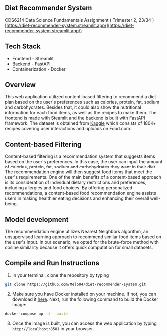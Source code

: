 ## __Diet Recommender System__
CDS6214 Data Science Fundamentals Assignment ( Trimester 2, 23/34 )
[https://diet-recommender-system.streamlit.app/](https://diet-recommender-system.streamlit.app/)

## __Tech Stack__
- Frontend - Streamlit
- Backend - FastAPI
- Containerization - Docker

## __Overview__
This web application utilized content-based filtering to recommend a diet plan based on the user's preferences such as calories, protein, fat, sodium and carbohydrates. Besides that, it could also show the nutritional information for each food items, as well as the recipes to make them. The frontend is made with Steamlit and the backend is built with FastAPI framework. The dataset is obtained from [Kaggle](https://www.kaggle.com/datasets/shuyangli94/food-com-recipes-and-user-interactions?select=RAW_recipes.csv) which consists of 180K+ recipes covering user interactions and uploads on Food.com.

## __Content-based Filtering__
Content-based filtering is a recommendation system that suggests items based on the user's preferences. In this case, the user can input the amount of calories, protein, fat, sodium and carbohydrates they want in their diet. The recommendation engine will then suggest food items that meet the user's requirements. One of the main benefits of a content-based approach is its consideration of individual dietary restrictions and preferences, including allergies and food choices. By offering personalized recommendations, a content-based food recommendation engine assists users in making healthier eating decisions and enhancing their overall well-being.

## __Model development__
The recommendation engine utilizes Nearest Neighbors algorithm, an unsupervised learning approach to recommend similar food items based on the user's input. In our scenario, we opted for the brute-force method with cosine similarity because it offers quick computation for small datasets.

## __Compile and Run Instructions__
1. In your terminal, clone the repository by typing 
```bash
git clone https://github.com/Melo04/diet-recommender-system.git
```
2. Make sure you have Docker installed on your machine. If not, you can download it [here](https://www.docker.com/products/docker-desktop). Next, run the following command to build the Docker image:
```bash
docker-compose up -d --build
```
3. Once the image is built, you can access the web application by typing `http://localhost:8501` in your browser.